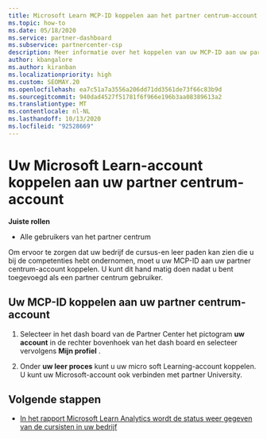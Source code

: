 ```yaml
---
title: Microsoft Learn MCP-ID koppelen aan het partner centrum-account
ms.topic: how-to
ms.date: 05/18/2020
ms.service: partner-dashboard
ms.subservice: partnercenter-csp
description: Meer informatie over het koppelen van uw MCP-ID aan uw partner centrum-account, zodat uw bedrijf de paden voor training en leren kan zien die u hebt genomen voor de vaardig heden.
author: kbangalore
ms.author: kiranban
ms.localizationpriority: high
ms.custom: SEOMAY.20
ms.openlocfilehash: ea7c51a7a3556a206dd71dd3561de73f66c83b9d
ms.sourcegitcommit: 940dad4527f51781f6f966e196b3aa08389613a2
ms.translationtype: MT
ms.contentlocale: nl-NL
ms.lasthandoff: 10/13/2020
ms.locfileid: "92528669"
---
```

# <a name="associate-your-microsoft-learn-account-to-your-partner-center-account"></a>Uw Microsoft Learn-account koppelen aan uw partner centrum-account

**Juiste rollen**

- Alle gebruikers van het partner centrum

Om ervoor te zorgen dat uw bedrijf de cursus-en leer paden kan zien die u bij de competenties hebt ondernomen, moet u uw MCP-ID aan uw partner centrum-account koppelen. U kunt dit hand matig doen nadat u bent toegevoegd als een partner centrum gebruiker.

## <a name="how-to-associate-your-mcp-id-to-your-partner-center-account"></a>Uw MCP-ID koppelen aan uw partner centrum-account

1. Selecteer in het dash board van de Partner Center het pictogram **uw account** in de rechter bovenhoek van het dash board en selecteer vervolgens **Mijn profiel** .

2. Onder **uw leer proces** kunt u uw micro soft Learning-account koppelen. U kunt uw Microsoft-account ook verbinden met partner University.

## <a name="next-steps"></a>Volgende stappen

- [In het rapport Microsoft Learn Analytics wordt de status weer gegeven van de cursisten in uw bedrijf](ms-learn-analytics.md)